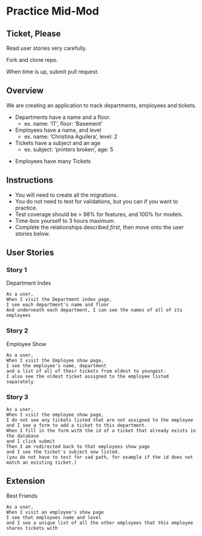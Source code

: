 # Practice Mid-Mod
## Ticket, Please

Read user stories very carefully.

Fork and clone repo. 

When time is up, submit pull request.

## Overview

We are creating an application to track departments, employees and tickets.

* Departments have a name and a floor.
	* ex. name: ‘IT’, floor: ‘Basement’
* Employees have a name, and level
	* ex. name: ‘Christina Aguilera’, level: 2
* Tickets have a subject and an age
	* ex. subject: ‘printers broken’, age: 5

<!-- * Departments have many Employees -->
<!-- * Employees belong to a Department -->
* Employees have many Tickets
<!-- * Tickets can belong to many Employees -->

## Instructions

- You will need to create all the migrations. 
- You do not need to test for validations, but you can if you want to practice. 
- Test coverage should be > 98% for features, and 100% for models. 
- Time-box yourself to 3 hours maximum.
- Complete the relationships described *first*, then move onto the user stories below. 

## User Stories

### Story 1
Department Index

```
As a user,
When I visit the Department index page,
I see each department's name and floor
And underneath each department, I can see the names of all of its employees
```

### Story 2
Employee Show

```
As a user,
When I visit the Employee show page,
I see the employee's name, department
and a list of all of their tickets from oldest to youngest.
I also see the oldest ticket assigned to the employee listed separately
```

### Story 3

```
As a user,
When I visit the employee show page,
I do not see any tickets listed that are not assigned to the employee
and I see a form to add a ticket to this department.
When I fill in the form with the id of a ticket that already exists in the database
and I click submit
Then I am redirected back to that employees show page
and I see the ticket's subject now listed.
(you do not have to test for sad path, for example if the id does not match an existing ticket.)
```

## Extension

Best Friends
```
As a user,
When I visit an employee's show page
I see that employees name and level
and I see a unique list of all the other employees that this employee shares tickets with
```
